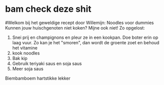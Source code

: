 # bam check deze shit

#Welkom bij het geweldige recept door Willemijn: Noodles voor dummies
Kunnen jouw huischgenoten niet koken? Mijne ook niet!
Zo opgelost:



1. Snei prij en champignons en pleur ze in een kookpan. Doe boter erin op laag vuur. Zo kan je het "smoren", dan wordt de groente zoet en behoud het vitamine
2. kook noodles
3. Bak kip
4. Gebruik teriyaki saus en soja saus
5. Meer soja saus

Biembamboem hartstikke lekker